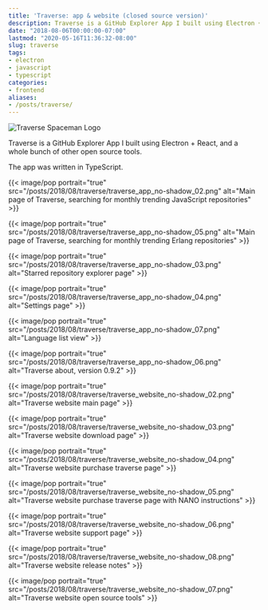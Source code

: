 ```yaml
---
title: 'Traverse: app & website (closed source version)'
description: Traverse is a GitHub Explorer App I built using Electron + React, and a whole bunch of other open source tools.
date: "2018-08-06T00:00:00-07:00"
lastmod: "2020-05-16T11:36:32-08:00"
slug: traverse
tags:
- electron
- javascript
- typescript
categories:
- frontend
aliases:
- /posts/traverse/
---
```


![Traverse Spaceman Logo](/posts/2018/08/traverse/pointing_0.5x.png)

Traverse is a GitHub Explorer App I built using Electron + React, and a whole bunch of other open source tools.

The app was written in TypeScript.

{{< image/pop portrait="true" src="/posts/2018/08/traverse/traverse_app_no-shadow_02.png" alt="Main page of Traverse, searching for monthly trending JavaScript repositories" >}}

{{< image/pop portrait="true" src="/posts/2018/08/traverse/traverse_app_no-shadow_05.png" alt="Main page of Traverse, searching for monthly trending Erlang repositories" >}}

{{< image/pop portrait="true" src="/posts/2018/08/traverse/traverse_app_no-shadow_03.png" alt="Starred repository explorer page" >}}

{{< image/pop portrait="true" src="/posts/2018/08/traverse/traverse_app_no-shadow_04.png" alt="Settings page" >}}

{{< image/pop portrait="true" src="/posts/2018/08/traverse/traverse_app_no-shadow_07.png" alt="Language list view" >}}

{{< image/pop portrait="true" src="/posts/2018/08/traverse/traverse_app_no-shadow_06.png" alt="Traverse about, version 0.9.2" >}}

{{< image/pop portrait="true" src="/posts/2018/08/traverse/traverse_website_no-shadow_02.png" alt="Traverse website main page" >}}

{{< image/pop portrait="true" src="/posts/2018/08/traverse/traverse_website_no-shadow_03.png" alt="Traverse website download page" >}}

{{< image/pop portrait="true" src="/posts/2018/08/traverse/traverse_website_no-shadow_04.png" alt="Traverse website purchase traverse page" >}}

{{< image/pop portrait="true" src="/posts/2018/08/traverse/traverse_website_no-shadow_05.png" alt="Traverse website purchase traverse page with NANO instructions" >}}

{{< image/pop portrait="true" src="/posts/2018/08/traverse/traverse_website_no-shadow_06.png" alt="Traverse website support page" >}}

{{< image/pop portrait="true" src="/posts/2018/08/traverse/traverse_website_no-shadow_08.png" alt="Traverse website release notes" >}}

{{< image/pop portrait="true" src="/posts/2018/08/traverse/traverse_website_no-shadow_07.png" alt="Traverse website open source tools" >}}

